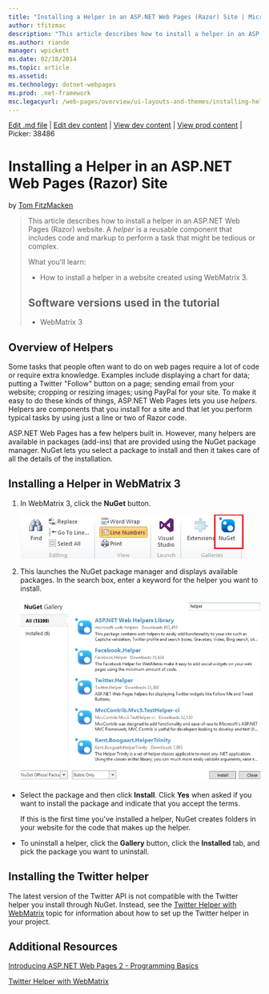 ```yaml
---
title: "Installing a Helper in an ASP.NET Web Pages (Razor) Site | Microsoft Docs"
author: tfitzmac
description: "This article describes how to install a helper in an ASP.NET Web Pages (Razor) website. A helper is a reusable component that includes code and markup to per..."
ms.author: riande
manager: wpickett
ms.date: 02/18/2014
ms.topic: article
ms.assetid: 
ms.technology: dotnet-webpages
ms.prod: .net-framework
msc.legacyurl: /web-pages/overview/ui-layouts-and-themes/installing-helpers
---
```

[Edit .md file](C:\Projects\msc\dev\Msc.Www\Web.ASP\App_Data\github\web-pages\overview\ui-layouts-and-themes\installing-helpers.md) | [Edit dev content](http://www.aspdev.net/umbraco#/content/content/edit/38485) | [View dev content](http://docs.aspdev.net/tutorials/web-pages/overview/ui-layouts-and-themes/installing-helpers.html) | [View prod content](http://www.asp.net/web-pages/overview/ui-layouts-and-themes/installing-helpers) | Picker: 38486

Installing a Helper in an ASP.NET Web Pages (Razor) Site
====================
by [Tom FitzMacken](https://github.com/tfitzmac)

> This article describes how to install a helper in an ASP.NET Web Pages (Razor) website. A *helper* is a reusable component that includes code and markup to perform a task that might be tedious or complex.
> 
> What you'll learn:
> 
> - How to install a helper in a website created using WebMatrix 3.
>   
> 
> ## Software versions used in the tutorial
> 
> 
> - WebMatrix 3


## Overview of Helpers

Some tasks that people often want to do on web pages require a lot of code or require extra knowledge. Examples include displaying a chart for data; putting a Twitter "Follow" button on a page; sending email from your website; cropping or resizing images; using PayPal for your site. To make it easy to do these kinds of things, ASP.NET Web Pages lets you use *helpers*. Helpers are components that you install for a site and that let you perform typical tasks by using just a line or two of Razor code.

ASP.NET Web Pages has a few helpers built in. However, many helpers are available in packages (add-ins) that are provided using the NuGet package manager. NuGet lets you select a package to install and then it takes care of all the details of the installation.

## Installing a Helper in WebMatrix 3

1. In WebMatrix 3, click the **NuGet** button.

    ![NuGet Gallery dialog box in WebMatrix](installing-helpers/_static/image1.png)
2. This launches the NuGet package manager and displays available packages. In the search box, enter a keyword for the helper you want to install.

    ![NuGet Gallery dialog box in WebMatrix](installing-helpers/_static/image2.png)
- Select the package and then click **Install**. Click **Yes** when asked if you want to install the package and indicate that you accept the terms.

    If this is the first time you've installed a helper, NuGet creates folders in your website for the code that makes up the helper.
- To uninstall a helper, click the **Gallery** button, click the **Installed** tab, and pick the package you want to uninstall.

## Installing the Twitter helper

The latest version of the Twitter API is not compatible with the Twitter helper you install through NuGet. Instead, see the [Twitter Helper with WebMatrix](twitter-helper.md) topic for information about how to set up the Twitter helper in your project.

<a id="Additional_Resources"></a>
## Additional Resources


[Introducing ASP.NET Web Pages 2 - Programming Basics](../getting-started/introducing-razor-syntax-c.md)

[Twitter Helper with WebMatrix](twitter-helper.md)